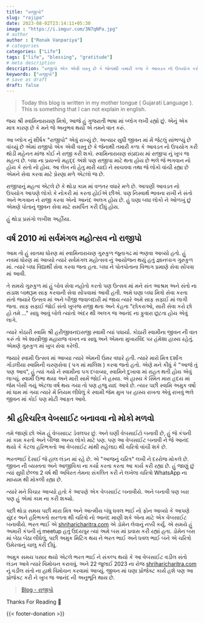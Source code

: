 ```yaml
---
title: "રાજીપો"
slug: "rajipo"
date: 2023-08-02T23:14:11+05:30
image : "https://i.imgur.com/3N7qNPa.jpg"
# author
author : ["Ronak Vanpariya"]
# categories
categories: ["Life"]
tags: ["life", "blessing", "gratitude"]
# meta description
description: "રાજીપો એક એવી વસ્તુ છે કે જેનાથી તમારી કળા કે આવડત નો ઉપયોગ કરી થોડી મહેનત માંજ કોઈ ને રાજી કરી શકો."
keywords: ["રાજીપો"]
# save as draft
draft: false  
---
```


> Today this blog is written in my mother tongue ( Gujarati Language ). This is something that I can not explain in english.

જય શ્રી સ્વામિનારાયણ મિત્રો, આજે હું ગુજરાતી ભાષા માં બ્લોગ લખી રહ્યો છું. એનું એક માત્ર કારણ છે કે મને જે અનુભવ થયો એ તમને વાત કરું.

આ બ્લોગ નું શીર્ષક "રાજીપો" એવું રાખ્યું છે. અત્યાર સુધી જીવન માં મેં જેટલું સાંભળ્યું છે વાંચ્યું છે એમાં રાજીપો એક એવી વસ્તુ છે કે જેનાથી તમારી કળા કે આવડત નો ઉપયોગ કરી થોડી મહેનત માંજ કોઈ ને રાજી કરી શકો. સ્વામિનારાયણ સંપ્રદાય માં રાજીપા નું ખુબ જ મહત્વ છે. બધા ના પ્રયત્નો મહદ્દ અંશે પણ રાજીપા માટે થતા હોય છે ભલે જે ભગવાન નો હોય કે સંતો નો હોય. આ લેખ નો હેતુ મારી યાદો ને સાચવવા તથા જે લોકો વાંચી રહ્યા છે એમને સેવા કરવા માટે પ્રેરણા મળે એટલો જ છે.

રાજીપાનું મહત્વ એટલે છે કે થોડા કામ માં વળતર વધારે મળે છે. આપણી આવડત નો ઉપયોગ આપણે લોકો કે નોકરી માં કરતા હોઈએ છીએ. પણ નિસ્વાર્થ ભાવના રાખી ને સંતો અને ભગવાન ને રાજી કરવા એનો આનંદ અલગ હોય છે. હું ઘણા બધા લોકો ને ઓળખું છું એમણે પોતાનું જીવન સેવા માટે સમર્પિત કરી દીધું હોય.

હું થોડા પ્રસંગો લખીશ અહીંયા.

## વર્ષ 2010 માં સર્વમંગલ મહોત્સવ નો રાજીપો

આમ તો હું સાતમા ધોરણ માં સ્વામિનારાયણ ગુરુકુળ જૂનાગઢ માં ભણવા આવ્યો હતો. હું નવમાં ધોરણ માં આવ્યો ત્યારે સર્વમંગલ મહોત્સવ નું આયોજન થયું હતું જ્ઞાનબાગ ગુરુકુળ માં. ત્યારે બધા વિદ્યાર્થી સેવા કરવા જતા હતા. બધા ને પોતપોતાના વિભાગ પ્રમાણે સેવા સોંપવા માં આવી.

તે સમયે ગુરુકુળ માં હું બોવ સેવા નહોતો કરતો પણ ઉત્સવ માં મને સંત આશ્રમ અને સંતો ના સંડાશ બાથરૂમ સાફ કરવાની સેવા સોંપવામાં આવી હતી. અમે ઘણા બધા મિત્રો સેવા કરતા સંતો જયારે ઉત્સવ માં અને બીજી જવાબદારી માં જાય ત્યારે અમે સાફ સફાઈ માં લાગી જતા. સાફ સફાઈ જોઈ સંતો ખુબજ રાજી થતા અને કેહતા "છોકરાઓ, સારી સેવા કરો છો હો તમે ..." સાધુ આવું બોલે ત્યાંતો અંદર થી અલગ જ આનંદ ના ફુવારા છૂટતા હોય એવું લાગે.

ત્યારે કોઠારી સ્વામિ શ્રી હરીજીવનદાસજી સ્વામી ત્યાં પધાર્યા. કોઠારી સ્વામીના જીવન ની વાત કરું તો એ શાસ્ત્રીજી મહારાજ વખત ના સાધુ અને એમના મુખારવિંદ પર હંમેશા હાસ્ય રહેતું. એમણે ગુરુકુળ માં ખુબ સેવા કરેલી.

જયારે સ્વામી ઉત્સવ માં આવ્યા ત્યારે એમની ઉંમર વધારે હતી. ત્યારે મારો મિત્ર દર્શાંગ ગોંડલીયા સ્વામિની ચરણસેવા ( પગ માં માલિશ ) કરવા જતો હતો. એણે મને કીધું કે "આજે તું પણ આવ", હું ત્યાં ગયો ને સ્વામીના પગ દબાવ્યા, સ્વામિને દુખાવા માં રાહત થતી હોય એવું લાગ્યું. સ્વામી ઉભા થયા અને મારી સામેં જોઈ ને હસ્યા. એ હાસ્ય કે સ્મિત મારા હૃદય માં જેમ બેસી ગયું એટલા વર્ષ થય ગયા તો પણ હજુ યાદ આવે છે. ત્યાર પછી સ્વામિ અમુક વર્ષો માં ધામ માં ગયા ત્યારે મેં નિયમ લીધેલું કે સ્વામી જેમ મુખ પર હાસ્ય રાખતા એવું રાખવું ભલે જીવન માં કોઈ પણ મોટી આફત આવે.

## શ્રી હરિચરિત્ર વેબસાઈટ બનાવવા નો મોકો મળવો

તમે જાણો છો એમ હું વેબસાઇટ ડેવલપર છું. અને ઘણી વેબસાઈટો બનાવી છે, હું જે કંપની માં કામ કરતો અને બીજા અન્ય લોકો માટે પણ. પણ આ વેબસાઈટ બનાવી ને જે આનંદ થયો કે કેટલા હરિભક્તો આ વેબસાઈટ માંથી સહેલાઇ થી ચરિત્રો વાંચી શકે છે.

ભરતભાઈ દેસાઈ જે હાલ લંડન માં રહે છે. એ "આજનું ચરિત્ર" લખી ને દરરોજ મોકલે છે. જીવન ની વ્યસ્તતા અને આજીવિકા ના કર્યો કરતા કરતા આ કાર્ય કરી રહ્યા છે. હું જાણું છું ત્યાં સુધી છેલ્લા 2 વર્ષ થી અવિરત તેમના સંકલિત કરી ને લખેલા ચરિત્રો WhatsApp ના માધ્યમ થી મોકલી રહ્યા છે.

ત્યારે મને વિચાર આવ્યો હતો કે આપણે એક વેબસાઈટ બનાવીયે. અને બનાવી પણ ખરા પણ હું એમાં કામ ના કરી શક્યો.

પછી થોડા સમય પછી મારા મિત્ર અને આત્મીય બંધુ ધવલ ભાઈ નો ફોન આવ્યો કે આપણે સુંદર અને હરિભક્તો સરળતા થી ચરિત્રો નો આનંદ માણી શકે એના માટે એક વેબસાઈટ બનાવીયે. ભરત ભાઈ એ [shriharicharitra.com](https://shriharicharitra.com/) એ ડોમેન લેવાનું નક્કી કર્યું. એ સમયે હું અમારી કંપની નું meetup હતું ઉદયપુર ત્યાં અમે બસ માં પ્રવાસ કરી રહ્યાં હતા. ડોમેન બસ માં બેઠા બેઠા લીધેલું, પછી અમુક મિટિંગ થય ને ભરત ભાઈ અને ધવલ ભાઈ બંને એ ચરિત્રો ઉમેરવાનું ચાલુ કરી દીધું.

અમુક સમય પસાર થયો એટલે ભરત ભાઈ ને સંકલ્પ થયો કે આ વેબસાઈટ વડીલ સંતો લંડન આવે ત્યારે વિમોચન કરાવવું. અને 22 જુલાઈ 2023 ના રોજ [shriharicharitra.com](https://shriharicharitra.com/) નું વડીલ સંતો ના હાથે વિમોચન કરવામાં આવ્યું. જીવન માં ઘણા પ્રોજેક્ટ કાર્ય હશે પણ આ પ્રોજેક્ટ કરી ને ખુબ જ આનંદ ની અનુભૂતિ થાય છે.

<blockquote class="imgur-embed-pub" lang="en" data-id="a/9QwB5OY"  ><a href="//imgur.com/a/9QwB5OY">Blog - રાજીપો </a></blockquote><script async src="//s.imgur.com/min/embed.js" charset="utf-8"></script>

Thanks For Reading 🙏

{{< footer-donation >}}